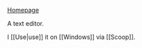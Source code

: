 [Homepage](https://nano-editor.org)

A text editor.

I [[Use|use]] it on [[Windows]] via [[Scoop]].
